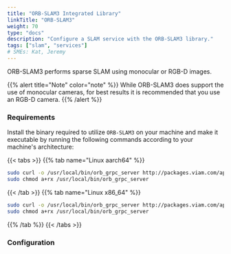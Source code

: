 ```yaml
---
title: "ORB-SLAM3 Integrated Library"
linkTitle: "ORB-SLAM3"
weight: 70
type: "docs"
description: "Configure a SLAM service with the ORB-SLAM3 library."
tags: ["slam", "services"]
# SMEs: Kat, Jeremy
---
```


ORB-SLAM3 performs sparse SLAM using monocular or RGB-D images.

{{% alert title="Note" color="note" %}}
While ORB-SLAM3 does support the use of monocular cameras, for best results it is recommended that you use an RGB-D camera.
{{% /alert %}}

### Requirements

Install the binary required to utilize `ORB-SLAM3` on your machine and make it executable by running the following commands according to your machine's architecture:

{{< tabs >}}
{{% tab name="Linux aarch64" %}}

```sh {id="terminal-prompt" class="command-line" data-prompt="$"}
sudo curl -o /usr/local/bin/orb_grpc_server http://packages.viam.com/apps/slam-servers/orb_grpc_server-stable-aarch64.AppImage
sudo chmod a+rx /usr/local/bin/orb_grpc_server
```

{{< /tab >}}
{{% tab name="Linux x86_64" %}}

```sh {id="terminal-prompt" class="command-line" data-prompt="$"}
sudo curl -o /usr/local/bin/orb_grpc_server http://packages.viam.com/apps/slam-servers/orb_grpc_server-stable-x86_64.AppImage
sudo chmod a+rx /usr/local/bin/orb_grpc_server
```

{{% /tab %}}
{{< /tabs >}}

### Configuration
